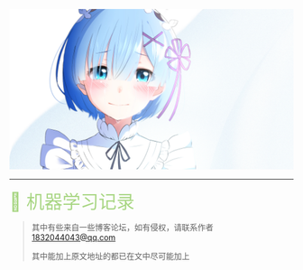 ![img](./chapters/res/other/异世界蕾姆_0.jpg) 

---

<font size=6 color=A8D683>&#x1F37C; 机器学习记录</font>

> 其中有些来自一些博客论坛，如有侵权，请联系作者   1832044043@qq.com
>
> 其中能加上原文地址的都已在文中尽可能加上

